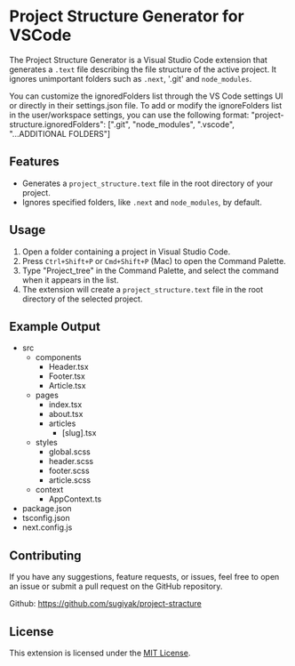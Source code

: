 # Project Structure Generator for VSCode

The Project Structure Generator is a Visual Studio Code extension that generates a `.text` file describing the file structure of the active project. It ignores unimportant folders such as `.next`, '.git' and `node_modules`.

You can customize the ignoredFolders list through the VS Code settings UI or directly in their settings.json file. To add or modify the ignoreFolders list in the user/workspace settings, you can use the following format:
"project-structure.ignoredFolders": [".git", "node_modules", ".vscode", "...ADDITIONAL FOLDERS"]



## Features

- Generates a `project_structure.text` file in the root directory of your project.
- Ignores specified folders, like `.next` and `node_modules`, by default.

## Usage

1. Open a folder containing a project in Visual Studio Code.
2. Press `Ctrl+Shift+P` or `Cmd+Shift+P` (Mac) to open the Command Palette.
3. Type "Project_tree" in the Command Palette, and select the command when it appears in the list.
4. The extension will create a `project_structure.text` file in the root directory of the selected project.

## Example Output
- src
  - components
    - Header.tsx
    - Footer.tsx
    - Article.tsx
  - pages
    - index.tsx
    - about.tsx
    - articles
      - [slug].tsx
  - styles
    - global.scss
    - header.scss
    - footer.scss
    - article.scss
  - context
    - AppContext.ts
- package.json
- tsconfig.json
- next.config.js

## Contributing

If you have any suggestions, feature requests, or issues, feel free to open an issue or submit a pull request on the GitHub repository.

Github: https://github.com/sugiyak/project-stracture

## License

This extension is licensed under the [MIT License](LICENSE).